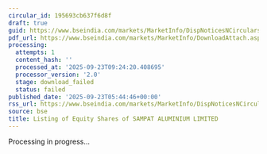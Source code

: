 ```yaml
---
circular_id: 195693cb637f6d8f
draft: true
guid: https://www.bseindia.com/markets/MarketInfo/DispNoticesNCirculars.aspx?Noticeid={10C95346-5A2B-462D-8D2B-5E4D13D2C268}&noticeno=20250923-2&dt=09/23/2025&icount=2&totcount=11&flag=0
pdf_url: https://www.bseindia.com/markets/MarketInfo/DownloadAttach.aspx?id=20250923-2&attachedId=
processing:
  attempts: 1
  content_hash: ''
  processed_at: '2025-09-23T09:24:20.408695'
  processor_version: '2.0'
  stage: download_failed
  status: failed
published_date: '2025-09-23T05:44:46+00:00'
rss_url: https://www.bseindia.com/markets/MarketInfo/DispNoticesNCirculars.aspx?Noticeid={10C95346-5A2B-462D-8D2B-5E4D13D2C268}&noticeno=20250923-2&dt=09/23/2025&icount=2&totcount=11&flag=0
source: bse
title: Listing of Equity Shares of SAMPAT ALUMINIUM LIMITED
---
```


Processing in progress...